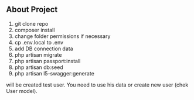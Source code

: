## About Project
1. git clone repo
2. composer install
3. change folder permissions if necessary
4. cp .env.local to .env 
5. add DB connection data 
6. php artisan migrate 
7. php artisan passport:install 
8. php artisan db:seed
9. php artisan l5-swagger:generate


will be created test user.  You need to use his data or create new user (chek User model).

